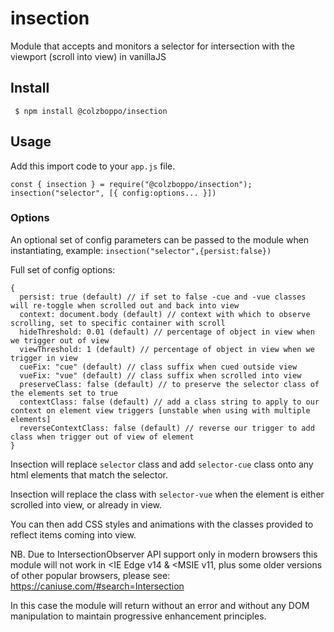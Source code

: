# insection
Module that accepts and monitors a selector for intersection with the viewport (scroll into view) in vanillaJS


## Install
``` $ npm install @colzboppo/insection```


## Usage

Add this import code to your `app.js` file.

```
const { insection } = require("@colzboppo/insection");
insection("selector", [{ config:options... }]) 
```


### Options

An optional set of config parameters can be passed to the module when instantiating, example: `insection("selector",{persist:false})`

Full set of config options:
```
{
  persist: true (default) // if set to false -cue and -vue classes will re-toggle when scrolled out and back into view
  context: document.body (default) // context with which to observe scrolling, set to specific container with scroll
  hideThreshold: 0.01 (default) // percentage of object in view when we trigger out of view
  viewThreshold: 1 (default) // percentage of object in view when we trigger in view
  cueFix: "cue" (default) // class suffix when cued outside view
  vueFix: "vue" (default) // class suffix when scrolled into view
  preserveClass: false (default) // to preserve the selector class of the elements set to true
  contextClass: false (default) // add a class string to apply to our context on element view triggers [unstable when using with multiple elements]
  reverseContextClass: false (default) // reverse our trigger to add class when trigger out of view of element
}
```

Insection will replace `selector` class and add `selector-cue` class onto any html elements that match the selector.

Insection will replace the class with `selector-vue` when the element is either scrolled into view, or already in view.

You can then add CSS styles and animations with the classes provided to reflect items coming into view.

NB. Due to IntersectionObserver API support only in modern browsers this module will not work in <IE Edge v14 & <MSIE v11, plus some older versions of other popular browsers, please see: https://caniuse.com/#search=Intersection

In this case the module will return without an error and without any DOM manipulation to maintain progressive enhancement principles.

